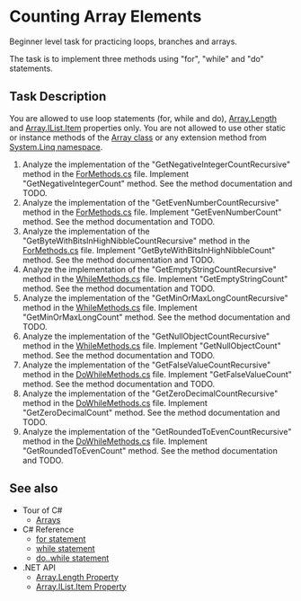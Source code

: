 # Counting Array Elements

Beginner level task for practicing loops, branches and arrays.

The task is to implement three methods using "for", "while" and "do" statements.


## Task Description

You are allowed to use loop statements (for, while and do), [Array.Length](https://docs.microsoft.com/en-us/dotnet/api/system.array.length) and [Array.IList.Item](https://docs.microsoft.com/en-us/dotnet/api/system.array.system-collections-ilist-item) properties only. You are not allowed to use other static or instance methods of the [Array class](https://docs.microsoft.com/en-us/dotnet/api/system.array) or any extension method from [System.Linq namespace](https://docs.microsoft.com/en-us/dotnet/api/system.linq).


1. Analyze the implementation of the "GetNegativeIntegerCountRecursive" method in the [ForMethods.cs](CountingArrayElements/ForMethods.cs) file. Implement "GetNegativeIntegerCount" method. See the method documentation and TODO.
1. Analyze the implementation of the "GetEvenNumberCountRecursive" method in the [ForMethods.cs](CountingArrayElements/ForMethods.cs) file. Implement "GetEvenNumberCount" method. See the method documentation and TODO.
1. Analyze the implementation of the "GetByteWithBitsInHighNibbleCountRecursive" method in the [ForMethods.cs](CountingArrayElements/ForMethods.cs) file. Implement "GetByteWithBitsInHighNibbleCount" method. See the method documentation and TODO.
1. Analyze the implementation of the "GetEmptyStringCountRecursive" method in the [WhileMethods.cs](CountingArrayElements/WhileMethods.cs) file. Implement "GetEmptyStringCount" method. See the method documentation and TODO.
1. Analyze the implementation of the "GetMinOrMaxLongCountRecursive" method in the [WhileMethods.cs](CountingArrayElements/WhileMethods.cs) file. Implement "GetMinOrMaxLongCount" method. See the method documentation and TODO.
1. Analyze the implementation of the "GetNullObjectCountRecursive" method in the [WhileMethods.cs](CountingArrayElements/WhileMethods.cs) file. Implement "GetNullObjectCount" method. See the method documentation and TODO.
1. Analyze the implementation of the "GetFalseValueCountRecursive" method in the [DoWhileMethods.cs](CountingArrayElements/DoWhileMethods.cs) file. Implement "GetFalseValueCount" method. See the method documentation and TODO.
1. Analyze the implementation of the "GetZeroDecimalCountRecursive" method in the [DoWhileMethods.cs](CountingArrayElements/DoWhileMethods.cs) file. Implement "GetZeroDecimalCount" method. See the method documentation and TODO.
1. Analyze the implementation of the "GetRoundedToEvenCountRecursive" method in the [DoWhileMethods.cs](CountingArrayElements/DoWhileMethods.cs) file. Implement "GetRoundedToEvenCount" method. See the method documentation and TODO.


## See also

* Tour of C#
  * [Arrays](https://docs.microsoft.com/en-us/dotnet/csharp/tour-of-csharp/arrays)
* C# Reference
  * [for statement](https://docs.microsoft.com/en-us/dotnet/csharp/language-reference/keywords/for)
  * [while statement](https://docs.microsoft.com/en-us/dotnet/csharp/language-reference/keywords/while)
  * [do..while statement](https://docs.microsoft.com/en-us/dotnet/csharp/language-reference/keywords/do)
* .NET API
  * [Array.Length Property](https://docs.microsoft.com/en-us/dotnet/api/system.array.length)
  * [Array.IList.Item Property](https://docs.microsoft.com/en-us/dotnet/api/system.array.system-collections-ilist-item)
